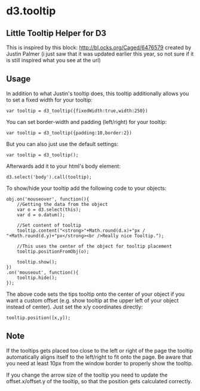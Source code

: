 # d3.tooltip
## Little Tooltip Helper for D3

This is inspired by this block: http://bl.ocks.org/Caged/6476579 created by Justin Palmer (i just saw that it was updated earlier this year, so not sure if it is still inspired what you see at the url)

## Usage

In addition to what Justin's tooltip does, this tooltip additionally allows you to set a fixed width for your tooltip:

```
var tooltip = d3_tooltip({fixedWidth:true,width:250})
```

You can set border-width and padding (left/right) for your tooltip:

```
var tooltip = d3_tooltip({padding:10,border:2})
```

But you can also just use the default settings:

```
var tooltip = d3_tooltip();
```

Afterwards add it to your html's body element:

```
d3.select('body').call(tooltip);
```

To show/hide your tooltip add the following code to your objects:

```
obj.on('mouseover', function(){
    //Getting the data from the object
    var o = d3.select(this);
    var d = o.datum();

    //Set content of tooltip
    tooltip.content("<strong>"+Math.round(d.x)+"px / "+Math.round(d.y)+"px</strong><br />Really nice Tooltip.");

    //This uses the center of the object for tooltip placement
    tooltip.positionFromObj(o);

    tooltip.show();
})
.on('mouseout', function(){
    tooltip.hide();
});
```

The above code sets the tips tooltip onto the center of your object if you want a custom offset (e.g. show tooltip at the upper left of your object instead of center). Just set the x/y coordinates directly:

```
tooltip.position([x,y]);
```

## Note

If the tooltips gets placed too close to the left or right of the page the tooltip automatically aligns itself to the left/right to fit onto the page. Be aware that you need at least 10px from the window border to properly show the tooltip.

If you change the arrow size of the tooltip you need to update the offset.x/offset.y of the tooltip, so that the position gets calculated correctly.

